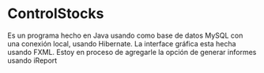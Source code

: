 # ControlStocks
Es un programa hecho en Java usando como base de datos MySQL con una conexión local, usando Hibernate.
La interface gráfica esta hecha usando FXML.
Estoy en proceso de agregarle la opción de generar informes usando iReport
